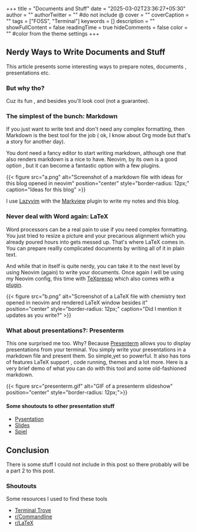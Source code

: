 +++
title = "Documents and Stuff"
date = "2025-03-02T23:36:27+05:30"
author = ""
authorTwitter = "" #do not include @
cover = ""
coverCaption = ""
tags = ["FOSS", "Terminal"]
keywords = []
description = ""
showFullContent = false
readingTime = true
hideComments = false
color = "" #color from the theme settings
+++

## Nerdy Ways to Write Documents and Stuff

This article presents some interesting ways
to prepare notes, documents , presentations
etc.

### But why tho?

Cuz its fun , and besides you'll look cool (not a guarantee).

### The simplest of the bunch: Markdown

If you just want to write text and don't need any complex formatting,
then Markdown is the best tool for the job ( ok, I know
about Org mode but that's a story for another day).

You dont need a fancy editor to start writing markdown, although one
that also renders markdown is a nice to have. Neovim, by its own is a good
option , but it can become a fantastic option with a few plugins.

{{< figure src="a.png" alt="Screenshot of a markdown file with ideas for this blog opened in neovim" position="center" style="border-radius: 12px;" caption="Ideas for this blog" >}}

I use [Lazyvim](https://www.lazyvim.org/)
with the [Markview](https://github.com/OXY2DEV/markview.nvim) plugin to
write my notes and this blog.

### Never deal with Word again: LaTeX

Word processors can be a real pain to use if you need complex formatting. You just
tried to resize a picture and your precarious alignment which you already
poured hours into gets messed up. That's where LaTeX comes in.
You can prepare reallly complicated documents by writing all of it in plain text.

And while that in itself is quite nerdy, you can take it to the next level by
using Neovim (again) to write your documents. Once again I will be using
my Neovim config, this time with [TeXpresso](https://github.com/let-def/texpresso)
which also comes with a [plugin](https://github.com/let-def/texpresso.vim).

{{< figure src="b.png" alt="Screenshot of a LaTeX file with chemistry text opened in neovim and rendered LaTeX window besides it" position="center" style="border-radius: 12px;" caption="Did I mention it updates as you write?" >}}

### What about presentations?: Presenterm

This one surprised me too. Why? Because [Presenterm](https://github.com/mfontanini/presenterm/)
allows you to display presentations
from your terminal. You simply write your presentations in a markdown file and present them.
So simple,yet so powerful. It also has tons of features LaTeX support
, code running, themes and a lot more.
Here is a very brief demo of what you can do with this tool
and some old-fashioned markdown.

{{< figure src="presenterm.gif" alt="GIF of a presenterm slideshow" position="center" style="border-radius: 12px;">}}

#### Some shoutouts to other presentation stuff

- [Pysentation](https://github.com/mimseyedi/pysentation)
- [Slides](https://github.com/maaslalani/slides)
- [Spiel](https://github.com/JoshKarpel/spiel)

## Conclusion

There is some stuff I could not include in this post
so there probably will be a part 2 to this post.

### Shoutouts

Some resources I used to find these tools

- [Terminal Trove](https://terminaltrove.com/)
- [r/Commandline](https://www.reddit.com/r/commandline/)
- [r/LaTeX](https://www.reddit.com/r/LaTeX/)
